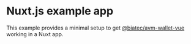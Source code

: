 # Nuxt.js example app

This example provides a minimal setup to get [@biatec/avm-wallet-vue](https://github.com/scholtz/avm-wallet/tree/v3/packages/avm-wallet-vue) working in a Nuxt app.
